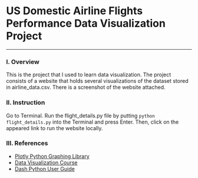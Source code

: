 # US Domestic Airline Flights Performance Data Visualization Project
--------------------------------------------------------------------
### I. Overview

This is the project that I used to learn data visualization. The project consists of a website that holds several visualizations of the dataset stored in airline_data.csv. There is a screenshot of the website attached.

### II. Instruction

Go to Terminal. Run the flight_details.py file by putting `python flight_details.py` into the Terminal and press Enter. Then, click on the appeared link to run the website locally.

### III. References

- [Plotly Python Graphing Library](https://plotly.com/python/)
- [Data Visualization Course](https://www.coursera.org/learn/python-for-data-visualization)
- [Dash Python User Guide](https://dash.plotly.com/)